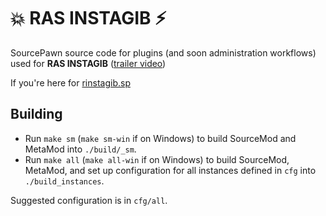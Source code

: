 # 💥 RAS INSTAGIB ⚡

SourcePawn source code for plugins (and soon administration workflows) used for **RAS INSTAGIB** ([trailer video](https://www.youtube.com/watch?v=6GSMJ-zzzig))

If you're here for [rinstagib.sp](https://github.com/jack-avery/rinstagib/blob/main/sourcemod/scripting/rinstagib.sp)

## Building

* Run `make sm` (`make sm-win` if on Windows) to build SourceMod and MetaMod into `./build/_sm`.
* Run `make all` (`make all-win` if on Windows) to build SourceMod, MetaMod, and set up configuration for all instances defined in `cfg` into `./build_instances`.

Suggested configuration is in `cfg/all`.